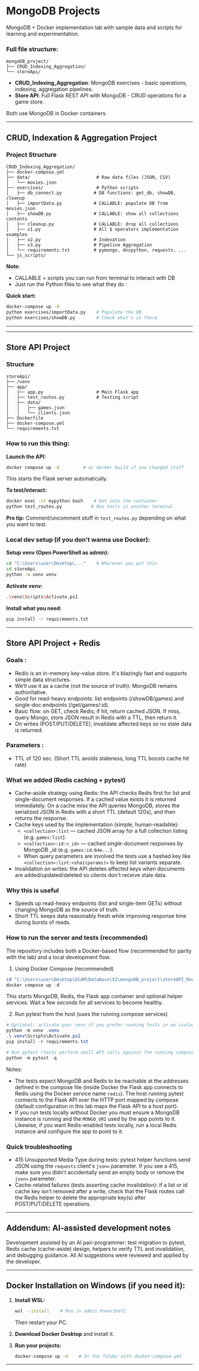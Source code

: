 
# MongoDB Projects

MongoDB + Docker implementation lab with sample data and scripts for learning and experimentation.

### Full file structure:
```
mongoDB_project/
├── CRUD_Indexing_Aggregation/
└── storeApi/
```
- **CRUD_Indexing_Aggregation**: MongoDB exercises - basic operations, indexing, aggregation pipelines.
- **Store API**: Full Flask REST API with MongoDB - CRUD operations for a game store.

Both use MongoDB in Docker containers.

---

## CRUD, Indexation & Aggregation Project

### Project Structure

```
CRUD_Indexing_Aggregation/
├── docker-compose.yml
├── data/                         # Raw data files (JSON, CSV)
│   └── movies.json
├── exercises/                    # Python scripts
│   ├── db_connect.py            # DB functions: get_db, showDB, cleanup
│   ├── importData.py            # CALLABLE: populate DB from movies.json
│   ├── showDB.py                # CALLABLE: show all collections contents
│   ├── cleanup.py               # CALLABLE: drop all collections
│   ├── x1.py                    # All $ operators implementation examples
│   ├── x2.py                    # Indexation
│   ├── x3.py                    # Pipeline Aggregation
│   └── requirements.txt         # pymongo, dnspython, requests, ...
└── js_scripts/
```

**Note:**  
- CALLABLE = scripts you can run from terminal to interact with DB  
- Just run the Python files to see what they do :

**Quick start:**
```bash
docker-compose up -d
python exercises/importData.py    # Populate the DB
python exercises/showDB.py        # Check what's in there
```

---
---

## Store API Project

### Structure

```
storeApi/
├── /venv
├── app/
│   ├── app.py                    # Main Flask app
│   ├── test_routes.py            # Testing script
│   ├── data/
│   │   ├── games.json
│   │   └── clients.json
├── Dockerfile
├── docker-compose.yml
└── requirements.txt
```

### How to run this thing:

**Launch the API:**
```bash
docker compose up -d         # or docker build if you changed stuff
```
This starts the Flask server automatically.

**To test/interact:**
```bash
docker exec -it mypython bash    # Get into the container
python test_routes.py           # Run tests in another terminal
```
**Pro tip:** Comment/uncomment stuff in `test_routes.py` depending on what you want to test.

### Local dev setup (if you don't wanna use Docker):

**Setup venv (Open PowerShell as admin):**
```bash
cd "C:\Users\user\Desktop\..."    # Wherever you put this
cd storeApi
python -m venv venv
```

**Activate venv:**
```bash
.\venv\Scripts\Activate.ps1
```

**Install what you need:**
```bash
pip install -r requirements.txt
```




---

## Store API Project + Redis

### Goals :
- Redis is an in-memory key-value store. It's blazingly fast and supports simple data structures.
- We’ll use it as a cache (not the source of truth): MongoDB remains authoritative.
- Good for read-heavy endpoints: list endpoints (/showDB/games) and single-doc endpoints (/get/games/:id).
- Basic flow: on GET, check Redis; if hit, return cached JSON. If miss, query Mongo, store JSON result in Redis with a TTL, then return it.
- On writes (POST/PUT/DELETE), invalidate affected keys so no stale data is returned.


### Parameters :
- TTL of 120 sec. (Short TTL avoids staleness, long TTL boosts cache hit rate)

### What we added (Redis caching + pytest)

- Cache-aside strategy using Redis: the API checks Redis first for list and single-document responses. If a cached value exists it is returned immediately. On a cache miss the API queries MongoDB, stores the serialized JSON in Redis with a short TTL (default 120s), and then returns the response.
- Cache keys used by the implementation (simple, human-readable):
   - `<collection>:list` — cached JSON array for a full collection listing (e.g. `games:list`).
   - `<collection>:id:<_id>` — cached single-document responses by MongoDB _id (e.g. `games:id:64e...`).
   - When query parameters are involved the tests use a hashed key like `<collection>:list:<sha1(params)>` to keep list variants separate.
- Invalidation on writes: the API deletes affected keys when documents are added/updated/deleted so clients don't receive stale data.

### Why this is useful

- Speeds up read-heavy endpoints (list and single-item GETs) without changing MongoDB as the source of truth.
- Short TTL keeps data reasonably fresh while improving response time during bursts of reads.

### How to run the server and tests (recommended)

The repository includes both a Docker-based flow (recommended for parity with the lab) and a local development flow.

1) Using Docker Compose (recommended)

```powershell
cd "C:\Users\user\Desktop\ECAM\DataBase\X2\mongoDB_project\storeAPI_Redis"
docker compose up -d
```

This starts MongoDB, Redis, the Flask app container and optional helper services. Wait a few seconds for all services to become healthy.

2) Run pytest from the host (uses the running compose services)

```powershell
# Optional: activate your venv if you prefer running tests in an isolated environment
python -m venv .venv
.\.venv\Scripts\Activate.ps1
pip install -r requirements.txt

# Run pytest (tests perform small API calls against the running compose services)
python -m pytest -q
```

Notes:
- The tests expect MongoDB and Redis to be reachable at the addresses defined in the compose file (inside Docker the Flask app connects to Redis using the Docker service name `redis`). The host running pytest connects to the Flask API over the HTTP port mapped by compose (default configuration in this lab maps the Flask API to a host port).
- If you run tests locally without Docker you must ensure a MongoDB instance is running and the `MONGO_URI` used by the app points to it. Likewise, if you want Redis-enabled tests locally, run a local Redis instance and configure the app to point to it.

### Quick troubleshooting

- 415 Unsupported Media Type during tests: pytest helper functions send JSON using the `requests` client's `json=` parameter. If you see a 415, make sure you didn't accidentally send an empty body or remove the `json=` parameter.
- Cache-related failures (tests asserting cache invalidation): if a list or id cache key isn't removed after a write, check that the Flask routes call the Redis helper to delete the appropriate key(s) after POST/PUT/DELETE operations.

---

## Addendum: AI-assisted development notes

Development assisted by an AI pair-programmer: test migration to pytest, Redis cache (cache-aside) design, helpers to verify TTL and invalidation, and debugging guidance. All AI suggestions were reviewed and applied by the developer.









---

## Docker Installation on Windows (if you need it):

1. **Install WSL:**
   ```bash
   wsl --install    # Run in admin PowerShell
   ```
   Then restart your PC.

2. **Download Docker Desktop** and install it.

3. **Run your projects:**
   ```bash
   docker-compose up -d    # In the folder with docker-compose.yml
   ```

---

